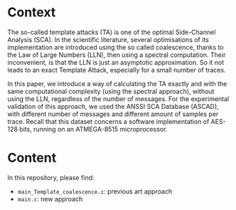 # Context

The so-called template attacks (TA) is one of the optimal Side-Channel Analysis (SCA). In the scientific literature, several optimisations of its implementation are introduced using the so called coalescence, thanks to the Law of Large Numbers (LLN), then using a spectral computation.
Their inconvenient, is that the LLN is just an asymptotic approximation. So it not leads to an exact Template Attack, especially for a small number of traces.

In this paper, we introduce a way of calculating the TA exactly and with the same computational complexity (using the spectral approach), without using the LLN, regardless of the number of messages.
For the experimental validation of this approach, we used the ANSSI SCA Database (ASCAD), with different number of messages and different amount of samples per trace. Recall that this dataset concerns a software implementation of AES-128 bits, running on an ATMEGA-8515 microprocessor.

# Content

In this repository, please find:

- `main_Template_coalescence.c`: previous art approach
- `main.c`: new approach
